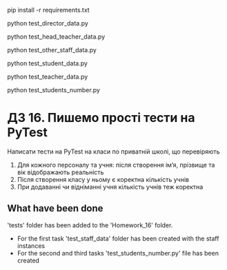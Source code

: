 pip install -r requirements.txt 

python test_director_data.py

python test_head_teacher_data.py

python test_other_staff_data.py

python test_student_data.py

python test_teacher_data.py

python test_students_number.py

# ДЗ 16. Пишемо прості тести на PyTest
Написати тести на PyTest на класи по приватній школі, що перевіряють

1. Для кожного персоналу та учня: після створення імʼя, прізвище та вік відображають реальність
2. Після створення класу у ньому є коректна кількість учнів
3. При додаванні чи відніманні учня кількість учнів теж коректна

## What have been done
'tests' folder has been added to the 'Homework_16' folder.
- For the first task 'test_staff_data' folder has been created with the staff instances
- For the second and third tasks 'test_students_number.py' file has been created

